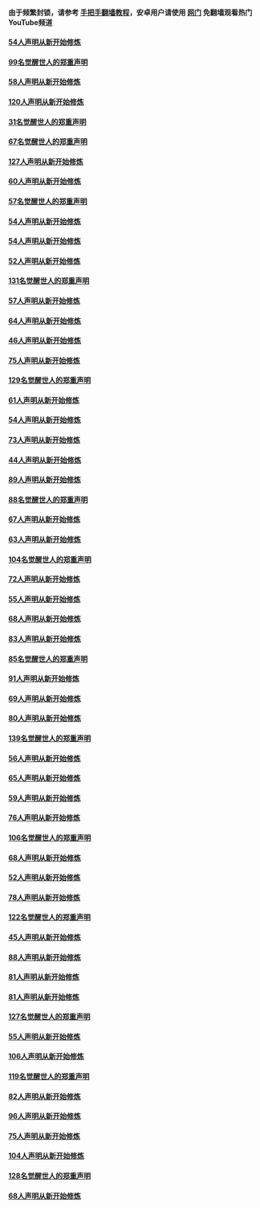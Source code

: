 #### 由于频繁封锁，请参考 [手把手翻墙教程](https://github.com/gfw-breaker/guides/wiki/)，安卓用户请使用 [网门](https://github.com/gfw-breaker/nogfw/blob/master/dl.md?t=02141000) 免翻墙观看热门YouTube频道 

#### [54人声明从新开始修炼](../pages/91/420529.md?t=02141000) 

#### [99名觉醒世人的郑重声明](../pages/91/420528.md?t=02141000) 

#### [58人声明从新开始修炼](../pages/91/420198.md?t=02141000) 

#### [120人声明从新开始修炼](../pages/91/420141.md?t=02141000) 

#### [31名觉醒世人的郑重声明](../pages/91/420197.md?t=02141000) 

#### [67名觉醒世人的郑重声明](../pages/91/420140.md?t=02141000) 

#### [127人声明从新开始修炼](../pages/91/420082.md?t=02141000) 

#### [60人声明从新开始修炼](../pages/91/420081.md?t=02141000) 

#### [57名觉醒世人的郑重声明](../pages/91/420080.md?t=02141000) 

#### [54人声明从新开始修炼](../pages/91/419533.md?t=02141000) 

#### [54人声明从新开始修炼](../pages/91/419532.md?t=02141000) 

#### [52人声明从新开始修炼](../pages/91/419531.md?t=02141000) 

#### [131名觉醒世人的郑重声明](../pages/91/419530.md?t=02141000) 

#### [57人声明从新开始修炼](../pages/91/419430.md?t=02141000) 

#### [64人声明从新开始修炼](../pages/91/419429.md?t=02141000) 

#### [46人声明从新开始修炼](../pages/91/419428.md?t=02141000) 

#### [75人声明从新开始修炼](../pages/91/419427.md?t=02141000) 

#### [129名觉醒世人的郑重声明](../pages/91/419426.md?t=02141000) 

#### [61人声明从新开始修炼](../pages/91/419198.md?t=02141000) 

#### [54人声明从新开始修炼](../pages/91/419197.md?t=02141000) 

#### [73人声明从新开始修炼](../pages/91/419196.md?t=02141000) 

#### [44人声明从新开始修炼](../pages/91/419075.md?t=02141000) 

#### [89人声明从新开始修炼](../pages/91/419074.md?t=02141000) 

#### [88名觉醒世人的郑重声明](../pages/91/419195.md?t=02141000) 

#### [67人声明从新开始修炼](../pages/91/419073.md?t=02141000) 

#### [63人声明从新开始修炼](../pages/91/419072.md?t=02141000) 

#### [104名觉醒世人的郑重声明](../pages/91/419071.md?t=02141000) 

#### [72人声明从新开始修炼](../pages/91/418902.md?t=02141000) 

#### [55人声明从新开始修炼](../pages/91/418901.md?t=02141000) 

#### [68人声明从新开始修炼](../pages/91/418900.md?t=02141000) 

#### [83人声明从新开始修炼](../pages/91/418757.md?t=02141000) 

#### [85名觉醒世人的郑重声明](../pages/91/418899.md?t=02141000) 

#### [91人声明从新开始修炼](../pages/91/418756.md?t=02141000) 

#### [69人声明从新开始修炼](../pages/91/418755.md?t=02141000) 

#### [80人声明从新开始修炼](../pages/91/418754.md?t=02141000) 

#### [139名觉醒世人的郑重声明](../pages/91/418753.md?t=02141000) 

#### [56人声明从新开始修炼](../pages/91/418594.md?t=02141000) 

#### [65人声明从新开始修炼](../pages/91/418593.md?t=02141000) 

#### [59人声明从新开始修炼](../pages/91/418592.md?t=02141000) 

#### [76人声明从新开始修炼](../pages/91/418431.md?t=02141000) 

#### [106名觉醒世人的郑重声明](../pages/91/418591.md?t=02141000) 

#### [68人声明从新开始修炼](../pages/91/418430.md?t=02141000) 

#### [52人声明从新开始修炼](../pages/91/418429.md?t=02141000) 

#### [78人声明从新开始修炼](../pages/91/418428.md?t=02141000) 

#### [122名觉醒世人的郑重声明](../pages/91/418427.md?t=02141000) 

#### [45人声明从新开始修炼](../pages/91/418248.md?t=02141000) 

#### [88人声明从新开始修炼](../pages/91/418247.md?t=02141000) 

#### [81人声明从新开始修炼](../pages/91/418246.md?t=02141000) 

#### [81人声明从新开始修炼](../pages/91/418139.md?t=02141000) 

#### [127名觉醒世人的郑重声明](../pages/91/418245.md?t=02141000) 

#### [55人声明从新开始修炼](../pages/91/418138.md?t=02141000) 

#### [106人声明从新开始修炼](../pages/91/418137.md?t=02141000) 

#### [119名觉醒世人的郑重声明](../pages/91/418135.md?t=02141000) 

#### [82人声明从新开始修炼](../pages/91/418136.md?t=02141000) 

#### [96人声明从新开始修炼](../pages/91/417831.md?t=02141000) 

#### [75人声明从新开始修炼](../pages/91/417830.md?t=02141000) 

#### [104人声明从新开始修炼](../pages/91/417829.md?t=02141000) 

#### [128名觉醒世人的郑重声明](../pages/91/417828.md?t=02141000) 

#### [68人声明从新开始修炼](../pages/91/417173.md?t=02141000) 

